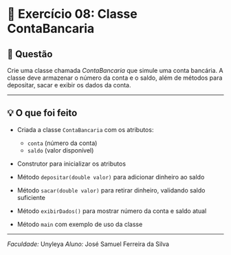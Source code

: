 # 🏦 Exercício 08: Classe ContaBancaria

## 📖 Questão

Crie uma classe chamada *ContaBancaria* que simule uma conta bancária.
A classe deve armazenar o número da conta e o saldo, além de métodos para depositar, sacar e exibir os dados da conta.

---

## 💡 O que foi feito

* Criada a classe `ContaBancaria` com os atributos:

  * `conta` (número da conta)
  * `saldo` (valor disponível)
* Construtor para inicializar os atributos
* Método `depositar(double valor)` para adicionar dinheiro ao saldo
* Método `sacar(double valor)` para retirar dinheiro, validando saldo suficiente
* Método `exibirDados()` para mostrar número da conta e saldo atual
* Método `main` com exemplo de uso da classe

---

*Faculdade:* Unyleya
*Aluno:* José Samuel Ferreira da Silva
